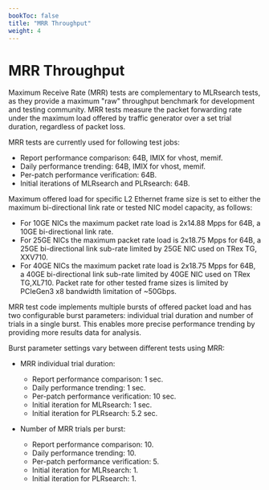 ```yaml
---
bookToc: false
title: "MRR Throughput"
weight: 4
---
```


# MRR Throughput

Maximum Receive Rate (MRR) tests are complementary to MLRsearch tests,
as they provide a maximum "raw" throughput benchmark for development and
testing community. MRR tests measure the packet forwarding rate under
the maximum load offered by traffic generator over a set trial duration,
regardless of packet loss.

MRR tests are currently used for following test jobs:

- Report performance comparison: 64B, IMIX for vhost, memif.
- Daily performance trending: 64B, IMIX for vhost, memif.
- Per-patch performance verification: 64B.
- Initial iterations of MLRsearch and PLRsearch: 64B.

Maximum offered load for specific L2 Ethernet frame size is set to
either the maximum bi-directional link rate or tested NIC model
capacity, as follows:

- For 10GE NICs the maximum packet rate load is 2x14.88 Mpps for 64B, a
  10GE bi-directional link rate.
- For 25GE NICs the maximum packet rate load is 2x18.75 Mpps for 64B, a
  25GE bi-directional link sub-rate limited by 25GE NIC used on TRex TG,
  XXV710.
- For 40GE NICs the maximum packet rate load is 2x18.75 Mpps for 64B, a
  40GE bi-directional link sub-rate limited by 40GE NIC used on TRex
  TG,XL710. Packet rate for other tested frame sizes is limited by
  PCIeGen3 x8 bandwidth limitation of ~50Gbps.

MRR test code implements multiple bursts of offered packet load and has
two configurable burst parameters: individual trial duration and number
of trials in a single burst. This enables more precise performance
trending by providing more results data for analysis.

Burst parameter settings vary between different tests using MRR:

- MRR individual trial duration:

  - Report performance comparison: 1 sec.
  - Daily performance trending: 1 sec.
  - Per-patch performance verification: 10 sec.
  - Initial iteration for MLRsearch: 1 sec.
  - Initial iteration for PLRsearch: 5.2 sec.

- Number of MRR trials per burst:

  - Report performance comparison: 10.
  - Daily performance trending: 10.
  - Per-patch performance verification: 5.
  - Initial iteration for MLRsearch: 1.
  - Initial iteration for PLRsearch: 1.